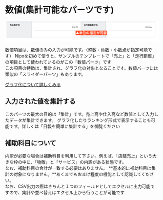 # 数値(集計可能なパーツです)
![数値パーツ](./template/math.png)

数値項目は、数値のみの入力が可能です。（整数・負数・小数点が指定可能です）
Nipoを初めて使うと、サンプルのテンプレートで「売上」と「走行距離」の項目として使われているのがこの「数値パーツ」です  
この項目の特徴は、集計され、グラフ化の対象となることです。数値パーツには類似の「スライダーパーツ」もあります。

[グラフ化について詳しくみる](/manual/utility/analyze)

## 入力された値を集計する
このパーツの最大の目的は「集計」です。売上高や仕入高など数値として入力したデータが集計できます。
グラフ化したりランキング形式で表示することも可能です。詳しくは「日報を簡単に集計する」を御覧ください

## 補助科目について
内訳が必要な場合は補助科目を利用して下さい。例えば、「店舗売上」という大きな枠の中に、「物販」と「サービス」の内訳がある状態です。  
なお、補助科目の合計が一致する必要はありません。
**基本的に補助科目は集計の対象になりません。**あくまでもおまけ程度の機能として認識してください。  
なお、CSV出力の際はきちんと１つのフィールドとしてエクセルに出力可能ですので、集計や並べ替えはエクセル上から行うことが可能です
